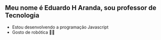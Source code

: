 ## Meu nome é Eduardo H Aranda, sou professor de Tecnologia
- Estou desenvolvendo a programação Javascript
- Gosto de robótica 🤖💙  
